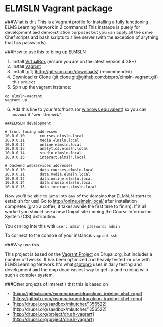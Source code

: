 ELMSLN Vagrant package
==============
###What is this
This is a Vagrant profile for installing a fully functioning ELMS Learning Network in 2 commands!  This instance is purely for development and demonstration purposes but you can apply all the same Chef scripts and bash scripts to a live server (with the exception of anything that has passwords).

###How to use this to bring up ELMSLN
1. Install [VirtualBox](https://www.virtualbox.org/wiki/Downloads) (ensure you are on the latest version 4.0.8+)
2. Install [Vagrant](http://www.vagrantup.com/downloads.html)
3. Install [git] (http://git-scm.com/downloads) (recommended)
4. Download or Clone (git clone git@github.com:btopro/elmsln-vagrant.git) this project
5. Spin up the vagrant instance:
```
cd elmsln-vagrant
vagrant up
```
6. Add this line to your /etc/hosts (or [windows equivalent](http://www.howtogeek.com/howto/27350/beginner-geek-how-to-edit-your-hosts-file/)) so you can access it "over the web":

```
###ELMSLN development

# front facing addresses
10.0.0.10       courses.elmsln.local
10.0.0.11       media.elmsln.local
10.0.0.12       online.elmsln.local
10.0.0.13       analytics.elmsln.local
10.0.0.14       studio.elmsln.local
10.0.0.15       interact.elmsln.local

# backend webservices addresses
10.0.0.10       data.courses.elmsln.local
10.0.0.11       data.media.elmsln.local
10.0.0.12       data.online.elmsln.local
10.0.0.14       data.studio.elmsln.local
10.0.0.15       data.interact.elmsln.local
```

Now you'll be able to jump into any of the domains that ELMSLN starts to establish for use!  Go to http://online.elmsln.local/ after installation completes (grab a coffee, it takes awhile the first time to finish).  If it all worked you should see a new Drupal site running the Course Information System (CIS) distribution.

You can log into this with `user: admin | password: admin`

To connect to the console of your instance: `vagrant ssh`

###Why use this

This project is based on the [Vagrant Project](http://drupal.org/project/vagrant) on Drupal.org, but includes a number of tweaks.  It has been optimized and heavily tested for use with ELMS Learning Network.  It's what [@btopro](http://twitter.com/btopro) uses in daily testing and development and the drop dead easiest way to get up and running with such a complex system.

###Other projects of interest / that this is based on

*  [https://github.com/msonnabaum/drupalcon-training-chef-repo](https://github.com/msonnabaum/drupalcon-training-chef-repo)
*  [http://drupal.org/sandbox/mbutcher/1356522](http://drupal.org/sandbox/mbutcher/1356522)
*  [http://drupal.org/project/drush-vagrant](http://drupal.org/project/drush-vagrant)
